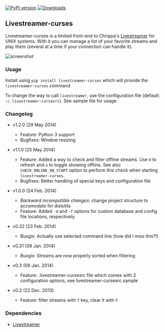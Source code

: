 [![PyPI version](https://badge.fury.io/py/livestreamer-curses.svg)](http://badge.fury.io/py/livestreamer-curses) [![Downloads](https://pypip.in/download/livestreamer-curses/badge.png)](https://pypi.python.org/pypi/livestreamer-curses/)

## Livestreamer-curses

Livestreamer-curses is a limited front-end to Chrippa's [Livestreamer](https://github.com/chrippa/livestreamer) for UNIX systems.
With it you can manage a list of your favorite streams and play them (several at a time if your connection can handle it).

![screenshot](http://s30.postimg.org/j310vhhkh/screenshot.png)

### Usage

Install using `pip install livestreamer-curses` which will provide the `livestreamer-curses` command

To change the way to call `livestreamer`, use the configuration file (default: `~/.livestreamer-cursesrc`).
See sample file for usage.

### Changelog

* v1.2.0 (29 May 2014)
    * Feature: Python 3 support
    * Bugfixes: Window resizing

* v1.1.0 (25 May 2014)
    * Feature: Added a way to check and filter offline streams. Use `O` to refresh and `o` to toggle showing offline. See also `CHECK_ONLINE_ON_START` option to perform this check when starting `livestreamer-curses`.
    * Bugfixes: Better handling of special keys and configuration file

* v1.0.0 (24 Feb. 2014)
    * *Backward incompatible changes*: change project structure to accomodate
      for distutils
    * Feature: Added `-d` and  `-f` options for custom database and config
      file locations, respectively.

* v0.32 (23 Feb. 2014)
    * Buxgix: Actually use selected command line (how did I miss this?!)

* v0.31 (09 Jan. 2014)
    * Buxgix: Streams are now properly sorted when filtering

* v0.3 (09 Jan. 2014)
    * Feature: .livestreamer-cursesrc file which comes with 2 configuration options, see livestreamer-cursesrc.sample

* v0.2 (22 Dec. 2013)
    * Feature: filter streams with `f` key, clear it with `F`

### Dependencies

* [Livestreamer](https://github.com/chrippa/livestreamer)
